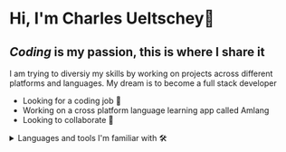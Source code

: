 # Hi, I'm Charles Ueltschey👋

## *Coding* is my passion, this is where I share it

I am trying to diversiy my skills by working on projects across different platforms and languages.
My dream is to become a full stack developer

* Looking for a coding job 🔭
* Working on a cross platform language learning app called Amlang
* Looking to collaborate 🤝

<details>
 <summary>Languages and tools I'm familiar with 🛠️</summary>
<img src="https://github.com/cueltschey/cueltschey/assets/68715119/210578cc-8185-4e98-959f-b76ee47a34c9" width="50" height="50">
<img src="https://github.com/cueltschey/cueltschey/assets/68715119/1ea54679-a22f-4562-86c0-088b0e5ffc0c width="50" height="50">
<img src="https://github.com/cueltschey/cueltschey/assets/68715119/dab66d02-6c07-494c-9e92-c94dde2ed5c1" width="50" height="50">
 <img src="" width="50" hight="50">
 <img src="" width="50" hight="50">
 <img src="" width="50" hight="50">
 <img src="" width="50" hight="50">
* C#
* Javascript
* Python
* Kotlin
* Assembly (NASM)
</details>

